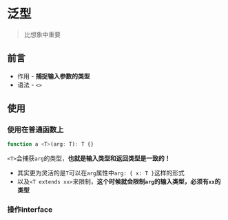 # 泛型
> 比想象中重要

## 前言

* 作用 - **捕捉输入参数的类型**
* 语法 - `<>`

## 使用

### 使用在普通函数上

```js
function a <T>(arg: T): T {}
```

`<T>`会捕获`arg`的类型，**也就是输入类型和返回类型是一致的！**

* 其实更为灵活的是`T`可以在`arg`属性中`arg: { x: T }`这样的形式
* 以及`<T extends xx>`来限制，**这个时候就会限制`arg`的输入类型，必须有`xx`的类型**


### 操作interface